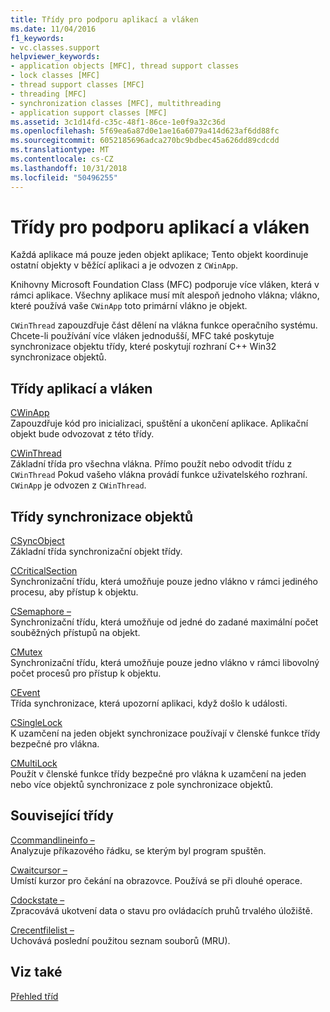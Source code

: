 ```yaml
---
title: Třídy pro podporu aplikací a vláken
ms.date: 11/04/2016
f1_keywords:
- vc.classes.support
helpviewer_keywords:
- application objects [MFC], thread support classes
- lock classes [MFC]
- thread support classes [MFC]
- threading [MFC]
- synchronization classes [MFC], multithreading
- application support classes [MFC]
ms.assetid: 3c1d14fd-c35c-48f1-86ce-1e0f9a32c36d
ms.openlocfilehash: 5f69ea6a87d0e1ae16a6079a414d623af6dd88fc
ms.sourcegitcommit: 6052185696adca270bc9bdbec45a626dd89cdcdd
ms.translationtype: MT
ms.contentlocale: cs-CZ
ms.lasthandoff: 10/31/2018
ms.locfileid: "50496255"
---
```

# <a name="application-and-thread-support-classes"></a>Třídy pro podporu aplikací a vláken

Každá aplikace má pouze jeden objekt aplikace; Tento objekt koordinuje ostatní objekty v běžící aplikaci a je odvozen z `CWinApp`.

Knihovny Microsoft Foundation Class (MFC) podporuje více vláken, která v rámci aplikace. Všechny aplikace musí mít alespoň jednoho vlákna; vlákno, které používá vaše `CWinApp` toto primární vlákno je objekt.

`CWinThread` zapouzdřuje část dělení na vlákna funkce operačního systému. Chcete-li používání více vláken jednodušší, MFC také poskytuje synchronizace objektu třídy, které poskytují rozhraní C++ Win32 synchronizace objektů.

## <a name="application-and-thread-classes"></a>Třídy aplikací a vláken

[CWinApp](../mfc/reference/cwinapp-class.md)<br/>
Zapouzdřuje kód pro inicializaci, spuštění a ukončení aplikace. Aplikační objekt bude odvozovat z této třídy.

[CWinThread](../mfc/reference/cwinthread-class.md)<br/>
Základní třída pro všechna vlákna. Přímo použít nebo odvodit třídu z `CWinThread` Pokud vašeho vlákna provádí funkce uživatelského rozhraní. `CWinApp` je odvozen z `CWinThread`.

## <a name="synchronization-object-classes"></a>Třídy synchronizace objektů

[CSyncObject](../mfc/reference/csyncobject-class.md)<br/>
Základní třída synchronizační objekt třídy.

[CCriticalSection](../mfc/reference/ccriticalsection-class.md)<br/>
Synchronizační třídu, která umožňuje pouze jedno vlákno v rámci jediného procesu, aby přístup k objektu.

[CSemaphore –](../mfc/reference/csemaphore-class.md)<br/>
Synchronizační třídu, která umožňuje od jedné do zadané maximální počet souběžných přístupů na objekt.

[CMutex](../mfc/reference/cmutex-class.md)<br/>
Synchronizační třídu, která umožňuje pouze jedno vlákno v rámci libovolný počet procesů pro přístup k objektu.

[CEvent](../mfc/reference/cevent-class.md)<br/>
Třída synchronizace, která upozorní aplikaci, když došlo k události.

[CSingleLock](../mfc/reference/csinglelock-class.md)<br/>
K uzamčení na jeden objekt synchronizace používají v členské funkce třídy bezpečné pro vlákna.

[CMultiLock](../mfc/reference/cmultilock-class.md)<br/>
Použít v členské funkce třídy bezpečné pro vlákna k uzamčení na jeden nebo více objektů synchronizace z pole synchronizace objektů.

## <a name="related-classes"></a>Související třídy

[Ccommandlineinfo –](../mfc/reference/ccommandlineinfo-class.md)<br/>
Analyzuje příkazového řádku, se kterým byl program spuštěn.

[Cwaitcursor –](../mfc/reference/cwaitcursor-class.md)<br/>
Umístí kurzor pro čekání na obrazovce. Používá se při dlouhé operace.

[Cdockstate –](../mfc/reference/cdockstate-class.md)<br/>
Zpracovává ukotvení data o stavu pro ovládacích pruhů trvalého úložiště.

[Crecentfilelist –](../mfc/reference/crecentfilelist-class.md)<br/>
Uchovává poslední použitou seznam souborů (MRU).

## <a name="see-also"></a>Viz také

[Přehled tříd](../mfc/class-library-overview.md)

